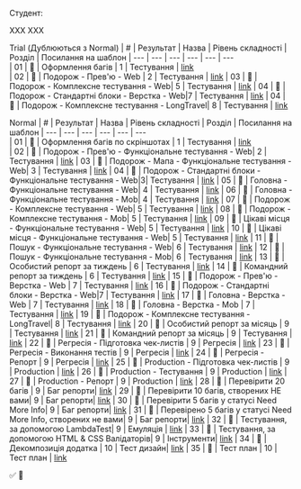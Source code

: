Студент:

ХХХ ХХХ

Trial (Дублюються з Normal)
| #   | Результат             | Назва                              | Рівень складності | Розділ     | Посилання на шаблон 
| --- | ---                   | ---                                | ---               | ---        | ---          
| 01  | :black_square_button: | Оформлення багів                   | 1                 | Тестування | [link](https://github.com/scholokov/long-travel-2/blob/qa-tasks/template/%D0%9E%D1%84%D0%BE%D1%80%D0%BC%D0%BB%D0%B5%D0%BD%D0%BD%D1%8F%20%D0%B1%D0%B0%D0%B3%D1%96%D0%B2.md)          
| 02  | :black_square_button: | Подорож - Прев'ю - Web             | 2                 | Тестування | [link]() 
| 03  | :black_square_button: | Подорож - Комплексне тестування - Web| 5               | Тестування | [link]() 
| 04  | :black_square_button: | Подорож - Стандартні блоки - Верстка - Web|7           | Тестування | [link]() 
| 04  | :black_square_button: | Подорож - Комплексне тестування - LongTravel| 8        | Тестування | [link]() 

Normal
| #   | Результат             | Назва                              | Рівень складності | Розділ     | Посилання на шаблон 
| --- | ---                   | ---                                | ---               | ---        | ---                 
| 01  | :black_square_button: | Оформлення багів по скріншотах     | 1                 | Тестування | [link](https://github.com/scholokov/long-travel-2/blob/qa-tasks/template/%D0%9E%D1%84%D0%BE%D1%80%D0%BC%D0%BB%D0%B5%D0%BD%D0%BD%D1%8F%20%D0%B1%D0%B0%D0%B3%D1%96%D0%B2.md)          
| 02  | :black_square_button: | Подорож - Прев'ю - Функціональне тестування - Web| 2   | Тестування | [link]() 
| 03  | :black_square_button: | Подорож - Мапа - Функціональне тестування - Web| 3     | Тестування | [link]() 
| 04  | :black_square_button: | Подорож - Стандартні блоки - Функціональне тестування - Web|3| Тестування | [link]() 
| 05  | :black_square_button: | Головна - Функціональне тестування - Web| 4            | Тестування | [link]() 
| 06  | :black_square_button: | Головна - Функціональне тестування - Mob| 4            | Тестування | [link]() 
| 07  | :black_square_button: | Подорож - Комплексне тестування - Web| 5               | Тестування | [link]() 
| 08  | :black_square_button: | Подорож - Комплексне тестування - Mob| 5               | Тестування | [link]() 
| 09  | :black_square_button: | Цікаві місця - Функціональне тестування - Web| 5       | Тестування | [link]() 
| 10  | :black_square_button: | Цікаві місця - Функціональне тестування - Web| 5       | Тестування | [link]() 
| 11  | :black_square_button: | Пошук - Функціональне тестування - Web| 6              | Тестування | [link]() 
| 12  | :black_square_button: | Пошук - Функціональне тестування - Mob| 6              | Тестування | [link]() 
| 13  | :black_square_button: | Особистий репорт за тиждень        | 6                 | Тестування | [link]() 
| 14  | :black_square_button: | Командний репорт за тиждень        | 6                 | Тестування | [link]() 
| 15  | :black_square_button: | Подорож - Прев'ю - Верстка - Web   | 7                 | Тестування | [link]() 
| 16  | :black_square_button: | Подорож - Стандартні блоки - Верстка - Web|7           | Тестування | [link]() 
| 17  | :black_square_button: | Головна - Верстка - Web            | 7                 | Тестування | [link]() 
| 18  | :black_square_button: | Головна - Верстка - Mob            | 7                 | Тестування | [link]() 
| 19  | :black_square_button: | Подорож - Комплексне тестування - LongTravel| 8        | Тестування | [link]() 
| 20  | :black_square_button: | Особистий репорт за місяць         | 9                 | Тестування | [link]() 
| 21  | :black_square_button: | Командний репорт за місяць         | 9                 | Тестування | [link]() 
| 22  | :black_square_button: | Регресія - Підготовка чек-листів   | 9                 | Регресія   | [link]() 
| 23  | :black_square_button: | Регресія - Виконання тестів        | 9                 | Регресія   | [link]() 
| 24  | :black_square_button: | Регресія - Репорт                  | 9                 | Регресія   | [link]() 
| 25  | :black_square_button: | Production - Підготовка чек-листів | 9                 | Production | [link]() 
| 26  | :black_square_button: | Production - Тестування            | 9                 | Production | [link]() 
| 27  | :black_square_button: | Production - Репорт                | 9                 | Production | [link]() 
| 28  | :black_square_button: | Перевірити 20 багів                | 9                 | Баг репорти| [link]() 
| 29  | :black_square_button: | Перевірити 10 багів, створених НЕ вами| 9              | Баг репорти| [link]() 
| 30  | :black_square_button: | Перевірити 5 багів у статусі Need More Info| 9         | Баг репорти| [link]() 
| 31  | :black_square_button: | Перевірено 5 багів у статусі Need More Info, створених не вами| 9   | Баг репорти| [link]() 
| 32  | :black_square_button: | Тестування, за допомогою LambdaTest| 9                 | Емуляція   | [link]()
| 33  | :black_square_button: | Тестування, за допомогою HTML & CSS Валідаторів| 9     | Інструменти| [link]() 
| 34  | :black_square_button: | Декомпозиція додатка               | 10                | Тест дизайн| [link]() 
| 35  | :black_square_button: | Тест план                          | 10                | Тест план  | [link]() 



:white_check_mark:
:black_square_button:
